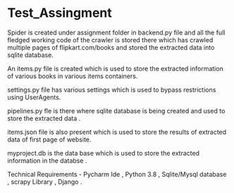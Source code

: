 # Test_Assingment

Spider is created under assignment folder in backend.py file and all the full fledged working code of the crawler is stored there which has crawled multiple pages of flipkart.com/books and stored the extracted data into sqlite database.

An items.py file is created which is used to store the extracted information of various books in various items containers.

settings.py file has various settings which is used to bypass restrictions using UserAgents.

pipelines.py fle is there where sqlite database is being created and used to store the  extracted data .

items.json file is also present which is used to store the results of extracted data of first page of website.

myproject.db is the data base which is used to store the extracted information in the databse .

Technical Requirements - Pycharm Ide , Python 3.8 , Sqlite/Mysql database , scrapy Library , Django .
